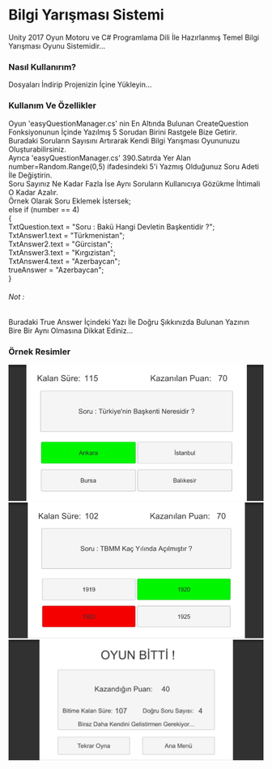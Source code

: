# Bilgi Yarışması Sistemi 

Unity 2017 Oyun Motoru ve C# Programlama Dili İle Hazırlanmış Temel Bilgi Yarışması Oyunu Sistemidir...

### Nasıl Kullanırım?

Dosyaları İndirip Projenizin İçine Yükleyin...

### Kullanım Ve Özellikler

Oyun 'easyQuestionManager.cs' nin En Altında Bulunan CreateQuestion Fonksiyonunun İçinde Yazılmış 5 Sorudan Birini Rastgele Bize Getirir. <br /> Buradaki Soruların Sayısını Artırarak Kendi Bilgi Yarışması Oyununuzu Oluşturabilirsiniz. <br />
Ayrıca 'easyQuestionManager.cs' 390.Satırda Yer Alan number=Random.Range(0,5) ifadesindeki 5'i Yazmış Olduğunuz Soru Adeti İle Değiştirin. <br />
Soru Sayınız Ne Kadar Fazla İse Aynı Soruların Kullanıcıya Gözükme İhtimali O Kadar Azalır.
<br />
Örnek Olarak Soru Eklemek İstersek;<br />
else if (number == 4)<br />
        {<br />
            TxtQuestion.text = "Soru : Bakü Hangi Devletin Başkentidir ?";<br />
            TxtAnswer1.text = "Türkmenistan";<br />
            TxtAnswer2.text = "Gürcistan";<br />
            TxtAnswer3.text = "Kırgızistan";<br />
            TxtAnswer4.text = "Azerbaycan";<br />
            trueAnswer = "Azerbaycan";<br />
        }<br />
###### Not : 
Buradaki True Answer İçindeki Yazı İle Doğru Şıkkınızda Bulunan Yazının Bire Bir Aynı Olmasına Dikkat Ediniz...

### Örnek Resimler

![Resim1](https://github.com/berkekurnaz/UnityEngineExamples-/blob/master/BilgiYarismasiSistemi/Images/git1.png)
![Resim2](https://github.com/berkekurnaz/UnityEngineExamples-/blob/master/BilgiYarismasiSistemi/Images/git2.png)
![Resim3](https://github.com/berkekurnaz/UnityEngineExamples-/blob/master/BilgiYarismasiSistemi/Images/git3.png)
